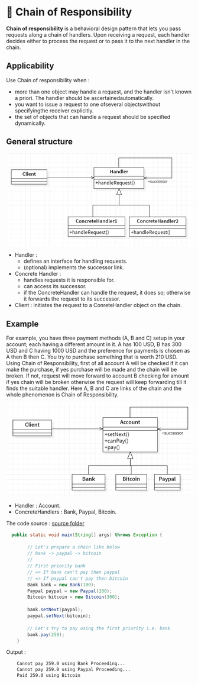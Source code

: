 # 🔗 Chain of Responsibility

<b>Chain of responsibility</b> is a behavioral design pattern that lets you pass requests along a chain of handlers. Upon receiving a request, each handler decides either to process the request or to pass it to the next handler in the chain.

## Applicability

Use Chain of responsibility when :

- more than one object may handle a request, and the handler isn't known a
  priori. The handler should be ascertainedautomatically.
- you want to issue a request to one ofseveral objectswithout specifyingthe
  receiver explicitly.
- the set of objects that can handle a request should be specified dynamically.

## General structure

<p align="center">
  <img src="../../images/chain-of-responsibility.png" width="700" />
</p>

- Handler :
  - defines an interface for handling requests.
  - (optional) implements the successor link.
- Concrete Handler :
  - handles requests it is responsible for.
  - can access its successor.
  - if the ConcreteHandler can handle the request, it does so; otherwise it
    forwards the request to its successor.
- Client : initiates the request to a ConreteHandler object on the chain.

## Example

For example, you have three payment methods (A, B and C) setup in your account; each having a different amount in it. A has 100 USD, B has 300 USD and C having 1000 USD and the preference for payments is chosen as A then B then C. You try to purchase something that is worth 210 USD. Using Chain of Responsibility, first of all account A will be checked if it can make the purchase, if yes purchase will be made and the chain will be broken. If not, request will move forward to account B checking for amount if yes chain will be broken otherwise the request will keep forwarding till it finds the suitable handler. Here A, B and C are links of the chain and the whole phenomenon is Chain of Responsibility.

<p align="center">
  <img src="../../images/chain-of-responsibility-example.png" width="700" />
</p>

- Handler : Account.
- ConcreteHandlers : Bank, Paypal, Bitcoin.

The code source : [source folder](./src)

```Java
  public static void main(String[] args) throws Exception {

        // Let's prepare a chain like below
        // bank -> paypal -> bitcoin
        //
        // First priority bank
        // => If bank can't pay then paypal
        // => If paypal can't pay then bitcoin
        Bank bank = new Bank(100);
        Paypal paypal = new Paypal(200);
        Bitcoin bitcoin = new Bitcoin(300);

        bank.setNext(paypal);
        paypal.setNext(bitcoin);

        // Let's try to pay using the first priority i.e. bank
        bank.pay(259);
    }

```

Output :

```
    Cannot pay 259.0 using Bank Proceeding...
    Cannot pay 259.0 using Paypal Proceeding...
    Paid 259.0 using Bitcoin
```
